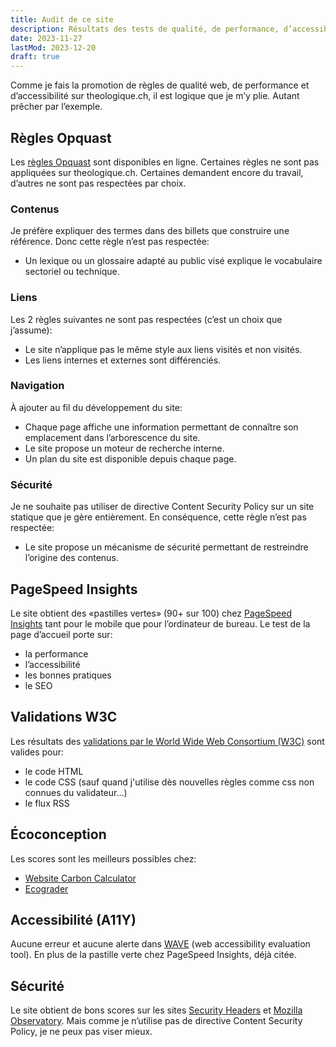 ```yaml
---
title: Audit de ce site
description: Résultats des tests de qualité, de performance, d’accessibilité, de sécurité et d’écoconception pour ce site.
date: 2023-11-27
lastMod: 2023-12-20
draft: true
---
```


Comme je fais la promotion de règles de qualité web, de performance et d’accessibilité sur theologique.ch, il est logique que je m’y plie. Autant prêcher par l’exemple.

## Règles Opquast

Les [règles Opquast](https://checklists.opquast.com/fr/assurance-qualite-web/) sont disponibles en ligne. Certaines règles ne sont pas appliquées sur theologique.ch. Certaines demandent encore du travail, d’autres ne sont pas respectées par choix.

### Contenus

Je préfère expliquer des termes dans des billets que construire une référence. Donc cette règle n’est pas respectée:

- Un lexique ou un glossaire adapté au public visé explique le vocabulaire sectoriel ou technique.

### Liens

Les 2 règles suivantes ne sont pas respectées (c’est un choix que j’assume):

- Le site n’applique pas le même style aux liens visités et non visités.
- Les liens internes et externes sont différenciés.

### Navigation

À ajouter au fil du développement du site:

- Chaque page affiche une information permettant de connaître son emplacement dans l’arborescence du site.
- Le site propose un moteur de recherche interne.
- Un plan du site est disponible depuis chaque page.

### Sécurité

Je ne souhaite pas utiliser de directive Content Security Policy sur un site statique que je gère entièrement. En conséquence, cette règle n’est pas respectée:

- Le site propose un mécanisme de sécurité permettant de restreindre l’origine des contenus.

## PageSpeed Insights

Le site obtient des «pastilles vertes» (90+ sur 100) chez [PageSpeed Insights](https://pagespeed.web.dev/) tant pour le mobile que pour l’ordinateur de bureau. Le test de la page d’accueil porte sur:

- la performance
- l’accessibilité
- les bonnes pratiques
- le SEO

## Validations W3C

Les résultats des [validations par le World Wide Web Consortium (W3C)](https://validator.w3.org/) sont valides pour:

- le code HTML
- le code CSS (sauf quand j'utilise dès nouvelles règles comme css non connues du validateur...)
- le flux RSS

## Écoconception

Les scores sont les meilleurs possibles chez:

- [Website Carbon Calculator](https://www.websitecarbon.com/)
- [Ecograder](https://ecograder.com/)

## Accessibilité (A11Y)

Aucune erreur et aucune alerte dans [WAVE](https://wave.webaim.org/report#/https://theologique.ch/) (web accessibility evaluation tool). En plus de la pastille verte chez PageSpeed Insights, déjà citée.

## Sécurité

Le site obtient de bons scores sur les sites [Security Headers](https://securityheaders.com/?q=https://theologique.ch) et [Mozilla Observatory](https://observatory.mozilla.org/analyze/theologique.ch). Mais comme je n’utilise pas de directive Content Security Policy, je ne peux pas viser mieux.

